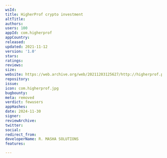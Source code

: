 ```yaml
---
wsId: 
title: HigherProf crypto investment
altTitle: 
authors: 
users: 100
appId: com.higherprof
appCountry: 
released: 
updated: 2021-11-12
version: '1.0'
stars: 
ratings: 
reviews: 
size: 
website: https://web.archive.org/web/20211203125627/http://higherprof.pro/
repository: 
issue: 
icon: com.higherprof.jpg
bugbounty: 
meta: removed
verdict: fewusers
appHashes: 
date: 2024-11-30
signer: 
reviewArchive: 
twitter: 
social: 
redirect_from: 
developerName: R. MASHA SOLUTIONS
features: 

---
```


